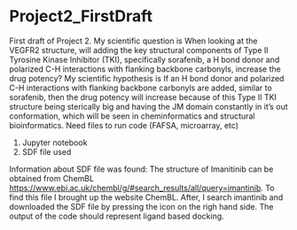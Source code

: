 # Project2_FirstDraft
First draft of Project 2. My scientific question is When looking at the VEGFR2 structure, will adding the key structural components of Type II Tyrosine Kinase Inhibitor (TKI), specifically sorafenib, a H bond donor and polarized C-H interactions with flanking backbone carbonyls, increase the drug potency? My scientific hypothesis is If an H bond donor and polarized C-H interactions with flanking backbone carbonyls are added, similar to sorafenib, then the drug potency will increase because of this Type II TKI structure being sterically big and having the JM domain constantly in it’s out conformation, which will be seen in cheminformatics and structural bioinformatics.
Need files to run code (FAFSA, microarray, etc)
1) Jupyter notebook
2) SDF file used

Information about SDF file was found:
     The structure of Imanitinib can be obtained from ChemBL https://www.ebi.ac.uk/chembl/g/#search_results/all/query=imantinib. To find this file I brought up the website ChemBL. After, I search imantinib and downloaded the SDF file by pressing the icon on the righ hand side.
     The output of the code should represent ligand based docking.
